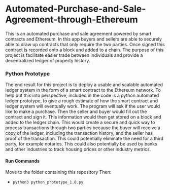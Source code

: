# Automated-Purchase-and-Sale-Agreement-through-Ethereum
This is an automated purchase and sale agreement powered by smart contracts and Ethereum. In this app buyers and sellers are able to securely able to draw up contracts that only require the two parties. Once signed this contract is recorded onto a block and added to a chain. The purpose of this project is facilitate easier trade between individuals and provide a decentralized ledger of property history.

### Python Prototype
The end result for this project is to deploy a usable and scalable automated ledger system in the form of a smart contract to the Ethereum network. To help put this into perspective, included in the code is a python automated ledger prototype, to give a rough estimate of how the smart contract and ledger system will eventually work. The program will ask if the user would like to make a purchase. Then the seller and buyer would fill out the contract and sign it. This information would then get stored on a block and added to the ledger chain. This would create a secure and quick way to process transactions through two parties because the buyer will receive a copy of the ledger, including the transaction history, and the seller has proof of the transaction. This could potentially eliminate the need for a third party, for example notaries. This could also potentially be used by banks and other industries to track housing prices or other industry metrics.

#### Run Commands
 Move to the folder containing this repository
 Then:
- ``python3 python_prototype_1.0.py``
